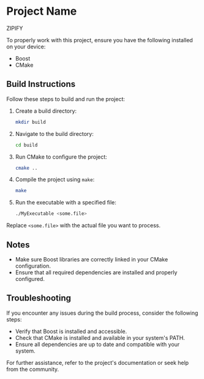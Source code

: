 # Project Name
ZIPIFY

To properly work with this project, ensure you have the following installed on your device:

- Boost
- CMake

## Build Instructions

Follow these steps to build and run the project:

1. Create a build directory:
    ```bash
    mkdir build
    ```

2. Navigate to the build directory:
    ```bash
    cd build
    ```

3. Run CMake to configure the project:
    ```bash
    cmake ..
    ```

4. Compile the project using `make`:
    ```bash
    make
    ```

5. Run the executable with a specified file:
    ```bash
    ./MyExecutable <some.file>
    ```

Replace `<some.file>` with the actual file you want to process.

## Notes

- Make sure Boost libraries are correctly linked in your CMake configuration.
- Ensure that all required dependencies are installed and properly configured.

## Troubleshooting

If you encounter any issues during the build process, consider the following steps:

- Verify that Boost is installed and accessible.
- Check that CMake is installed and available in your system's PATH.
- Ensure all dependencies are up to date and compatible with your system.

For further assistance, refer to the project's documentation or seek help from the community.
